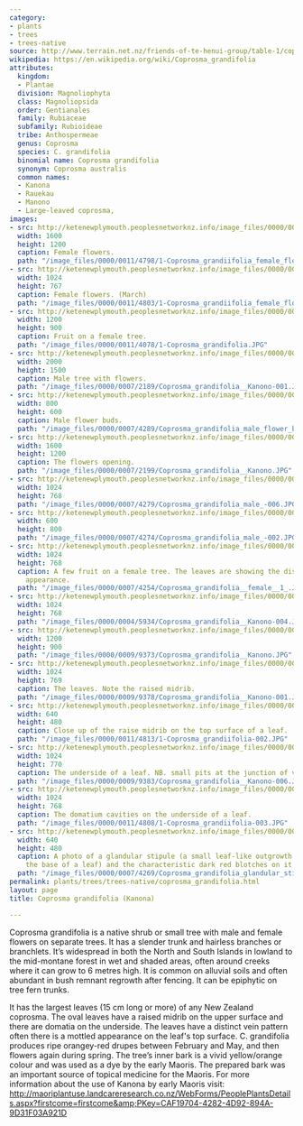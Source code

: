 ```yaml
---
category:
- plants
- trees
- trees-native
source: http://www.terrain.net.nz/friends-of-te-henui-group/table-1/coprosma-grandifolia-kanona.html
wikipedia: https://en.wikipedia.org/wiki/Coprosma_grandifolia
attributes:
  kingdom:
  - Plantae
  division: Magnoliophyta
  class: Magnoliopsida
  order: Gentianales
  family: Rubiaceae
  subfamily: Rubioideae
  tribe: Anthospermeae
  genus: Coprosma
  species: C. grandifolia
  binomial name: Coprosma grandifolia
  synonym: Coprosma australis
  common names:
  - Kanona
  - Rauekau
  - Manono
  - Large-leaved coprosma,
images:
- src: http://ketenewplymouth.peoplesnetworknz.info/image_files/0000/0011/4798/1-Coprosma_grandiifolia_female_flowers.JPG
  width: 1600
  height: 1200
  caption: Female flowers.
  path: "/image_files/0000/0011/4798/1-Coprosma_grandiifolia_female_flowers.JPG"
- src: http://ketenewplymouth.peoplesnetworknz.info/image_files/0000/0011/4803/1-Coprosma_grandiifolia_female_flowers-001.JPG
  width: 1024
  height: 767
  caption: Female flowers. (March)
  path: "/image_files/0000/0011/4803/1-Coprosma_grandiifolia_female_flowers-001.JPG"
- src: http://ketenewplymouth.peoplesnetworknz.info/image_files/0000/0011/4078/1-Coprosma_grandifolia.JPG
  width: 1200
  height: 900
  caption: Fruit on a female tree.
  path: "/image_files/0000/0011/4078/1-Coprosma_grandifolia.JPG"
- src: http://ketenewplymouth.peoplesnetworknz.info/image_files/0000/0007/2189/Coprosma_grandifolia__Kanono-001.JPG
  width: 2000
  height: 1500
  caption: Male tree with flowers.
  path: "/image_files/0000/0007/2189/Coprosma_grandifolia__Kanono-001.JPG"
- src: http://ketenewplymouth.peoplesnetworknz.info/image_files/0000/0007/4289/Coprosma_grandifolia_male_flower_buds.JPG
  width: 800
  height: 600
  caption: Male flower buds.
  path: "/image_files/0000/0007/4289/Coprosma_grandifolia_male_flower_buds.JPG"
- src: http://ketenewplymouth.peoplesnetworknz.info/image_files/0000/0007/2199/Coprosma_grandifolia__Kanono.JPG
  width: 1600
  height: 1200
  caption: The flowers opening.
  path: "/image_files/0000/0007/2199/Coprosma_grandifolia__Kanono.JPG"
- src: http://ketenewplymouth.peoplesnetworknz.info/image_files/0000/0007/4279/Coprosma_grandifolia_male_-006.JPG
  width: 1024
  height: 768
  path: "/image_files/0000/0007/4279/Coprosma_grandifolia_male_-006.JPG"
- src: http://ketenewplymouth.peoplesnetworknz.info/image_files/0000/0007/4274/Coprosma_grandifolia_male_-002.JPG
  width: 600
  height: 800
  path: "/image_files/0000/0007/4274/Coprosma_grandifolia_male_-002.JPG"
- src: http://ketenewplymouth.peoplesnetworknz.info/image_files/0000/0007/4254/Coprosma_grandifolia__female__1_.JPG
  width: 1024
  height: 768
  caption: A few fruit on a female tree. The leaves are showing the distinctive mottled
    appearance.
  path: "/image_files/0000/0007/4254/Coprosma_grandifolia__female__1_.JPG"
- src: http://ketenewplymouth.peoplesnetworknz.info/image_files/0000/0004/5934/Coprosma_grandifolia__Kanono-004.JPG
  width: 1024
  height: 768
  path: "/image_files/0000/0004/5934/Coprosma_grandifolia__Kanono-004.JPG"
- src: http://ketenewplymouth.peoplesnetworknz.info/image_files/0000/0009/9373/Coprosma_grandifolia__Kanono.JPG
  width: 1200
  height: 900
  path: "/image_files/0000/0009/9373/Coprosma_grandifolia__Kanono.JPG"
- src: http://ketenewplymouth.peoplesnetworknz.info/image_files/0000/0009/9378/Coprosma_grandifolia__Kanono-001.JPG
  width: 1024
  height: 769
  caption: The leaves. Note the raised midrib.
  path: "/image_files/0000/0009/9378/Coprosma_grandifolia__Kanono-001.JPG"
- src: http://ketenewplymouth.peoplesnetworknz.info/image_files/0000/0011/4813/1-Coprosma_grandiifolia-002.JPG
  width: 640
  height: 480
  caption: Close up of the raise midrib on the top surface of a leaf.
  path: "/image_files/0000/0011/4813/1-Coprosma_grandiifolia-002.JPG"
- src: http://ketenewplymouth.peoplesnetworknz.info/image_files/0000/0009/9383/Coprosma_grandifolia__Kanono-006.JPG
  width: 1024
  height: 770
  caption: The underside of a leaf. NB. small pits at the junction of veins
  path: "/image_files/0000/0009/9383/Coprosma_grandifolia__Kanono-006.JPG"
- src: http://ketenewplymouth.peoplesnetworknz.info/image_files/0000/0011/4808/1-Coprosma_grandiifolia-003.JPG
  width: 1024
  height: 768
  caption: The domatium cavities on the underside of a leaf.
  path: "/image_files/0000/0011/4808/1-Coprosma_grandiifolia-003.JPG"
- src: http://ketenewplymouth.peoplesnetworknz.info/image_files/0000/0007/4269/Coprosma_grandifolia_glandular_stipule.JPG
  width: 640
  height: 480
  caption: A photo of a glandular stipule (a small leaf-like outgrowth occurring at
    the base of a leaf) and the characteristic dark red blotches on it and the branch.
  path: "/image_files/0000/0007/4269/Coprosma_grandifolia_glandular_stipule.JPG"
permalink: plants/trees/trees-native/coprosma_grandifolia.html
layout: page
title: Coprosma grandifolia (Kanona)

---
```

Coprosma grandifolia is a native shrub or small tree with male and female flowers on separate trees. It has a slender trunk and hairless branches or branchlets. It’s widespread in both the North and South Islands in lowland to the mid-montane forest in wet and shaded areas, often around creeks where it can grow to 6 metres high. It is common on alluvial soils and often abundant in bush remnant regrowth after fencing. It can be epiphytic on tree fern trunks.

It has the largest leaves (15 cm long or more) of any New Zealand coprosma. The oval leaves have a raised midrib on the upper surface and there are domatia on the underside. The leaves have a distinct vein pattern often there is a mottled appearance on the leaf's top surface.
C. grandifolia produces ripe orangey-red drupes between February and May, and then flowers again during spring.
The tree’s inner bark is a vivid yellow/orange colour and was used as a dye by the early Maoris. The prepared bark was an important source of topical medicine for the Maoris.
For more information about the use of Kanona by early Maoris visit:
<a href="http://maoriplantuse.landcareresearch.co.nz/WebForms/PeoplePlantsDetails.aspx?firstcome=firstcome&amp;PKey=CAF19704-4282-4D92-894A-9D31F03A921D" target="_blank">http://maoriplantuse.landcareresearch.co.nz/WebForms/PeoplePlantsDetails.aspx?firstcome=firstcome&amp;PKey=CAF19704-4282-4D92-894A-9D31F03A921D</a>
